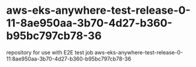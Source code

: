 # aws-eks-anywhere-test-release-0-11-8ae950aa-3b70-4d27-b360-b95bc797cb78-36
repository for use with E2E test job aws-eks-anywhere-test-release-0-11:8ae950aa-3b70-4d27-b360-b95bc797cb78-36
